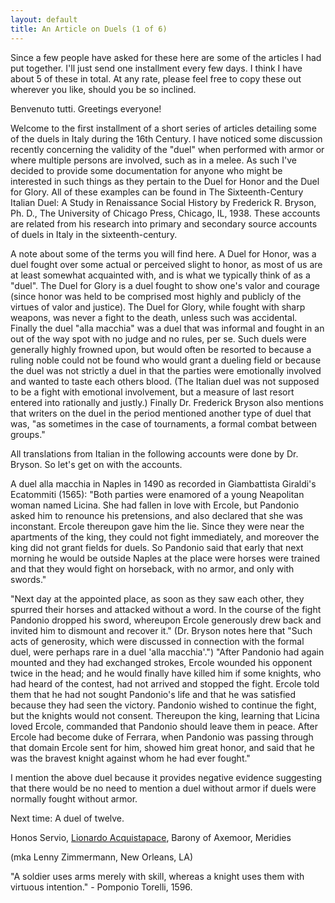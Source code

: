 ```yaml
---
layout: default
title: An Article on Duels (1 of 6)
---
```


Since a few people have asked for these here are some of
the articles I had put together. I'll just send one installment
every few days. I think I have about 5 of these in total. At
any rate, please feel free to copy these out wherever you
like, should you be so inclined.

Benvenuto tutti. Greetings everyone!

Welcome to the first installment of a short series of articles
detailing some of the duels in Italy during the 16th Century.
I have noticed some discussion recently concerning the validity
of the "duel" when performed with armor or where multiple persons
are involved, such as in a melee. As such I've decided to provide
some documentation for anyone who might be interested in such
things as they pertain to the Duel for Honor and the Duel for
Glory. All of these examples can be found in The Sixteenth-Century
Italian Duel: A Study in Renaissance Social History by Frederick
R. Bryson, Ph. D., The University of Chicago Press, Chicago, IL,
1938. These accounts are related from his research into primary
and secondary source accounts of duels in Italy in the sixteenth-century.

A note about some of the terms you will find here. A Duel for Honor,
was a duel fought over some actual or perceived slight to honor, as
most of us are at least somewhat acquainted with, and is what we
typically think of as a "duel". The Duel for Glory is a duel fought
to show one's valor and courage (since honor was held to be comprised
most highly and publicly of the virtues of valor and justice). The
Duel for Glory, while fought with sharp weapons, was never a fight
to the death, unless such was accidental. Finally the duel "alla
macchia" was a duel that was informal and fought in an out of the
way spot with no judge and no rules, per se. Such duels were generally
highly frowned upon, but would often be resorted to because a ruling
noble could not be found who would grant a dueling field or because
the duel was not strictly a duel in that the parties were emotionally
involved and wanted to taste each others blood. (The Italian duel was
not supposed to be a fight with emotional involvement, but a measure
of last resort entered into rationally and justly.) Finally Dr. Frederick
Bryson also mentions that writers on the duel in the period mentioned
another type of duel that was, "as sometimes in the case of tournaments,
a formal combat between groups."

All translations from Italian in the following accounts were done
by Dr. Bryson. So let's get on with the accounts.

A duel alla macchia in Naples in 1490 as recorded in Giambattista
Giraldi's Ecatommiti (1565): "Both parties were enamored of a young
Neapolitan woman named Licina. She had fallen in love with Ercole,
but Pandonio asked him to renounce his pretensions, and also declared
that she was inconstant. Ercole thereupon gave him the lie. Since
they were near the apartments of the king, they could not fight
immediately, and moreover the king did not grant fields for duels.
So Pandonio said that early that next morning he would be outside
Naples at the place were horses were trained and that they would
fight on horseback, with no armor, and only with swords." 

"Next day at the appointed place, as soon as they saw each other,
they spurred their horses and attacked without a word. In the course
of the fight Pandonio dropped his sword, whereupon Ercole generously
drew back and invited him to dismount and recover it." (Dr. Bryson
notes here that "Such acts of generosity, which were discussed in
connection with the formal duel, were perhaps rare in a duel 'alla
macchia'.") "After Pandonio had again mounted and they had exchanged
strokes, Ercole wounded his opponent twice in the head; and he would
finally have killed him if some knights, who had heard of the contest,
had not arrived and stopped the fight. Ercole told them that he had
not sought Pandonio's life and that he was satisfied because they
had seen the victory. Pandonio wished to continue the fight, but
the knights would not consent. Thereupon the king, learning that
Licina loved Ercole, commanded that Pandonio should leave them in
peace. After Ercole had become duke of Ferrara, when Pandonio was
passing through that domain Ercole sent for him, showed him great
honor, and said that he was the bravest knight against whom he had
ever fought."

I mention the above duel because it provides negative evidence
suggesting that there would be no need to mention a duel without
armor if duels were normally fought without armor.

Next time: A duel of twelve.

Honos Servio, [Lionardo Acquistapace](mailto:zarlor@acm.org), Barony of Axemoor, Meridies

(mka Lenny Zimmermann, New Orleans, LA)

"A soldier uses arms merely with skill, whereas a knight uses them with virtuous intention."   - Pomponio Torelli, 1596.
